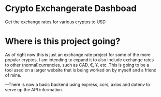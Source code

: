 # Crypto Exchangerate Dashboad

Get the exchange rates for various cryptos to USD
# Where is this project going?

As of right now this is just an exchange rate project for some of the more popular cryptos. I am intending to expand it to also include exchange rates to other (normal)currencies, such as CAD, €, ¥, etc.
This is going to be a tool used on a larger website that is being worked on by myself and a friend of mine.

--There is now a basic backend using express, cors, axios and dotenv to serve up the API information.

